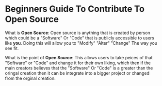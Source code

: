 # Beginners Guide To Contribute To Open Source
What is ************Open Source************: Open source is anything that is created by person which could be a "Software" Or "Code" that is publicly accessible to users like ****you****. Doing this will allow you to "Modify" "Alter" "Change" The way you see fit. 

What is the point of ************Open Source************: This allows users to take peices of that "Software" or "Code" and change it for their own liking, which then if the main creators believes that the "Software" Or "Code" is a greater than the oringal creation then it can be integrate into a bigger project or changed from the orginal creation.    
